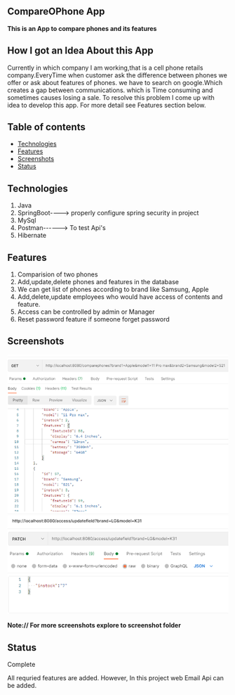 ## CompareOPhone App
**This is an App to compare phones and its features**

## How I got an Idea About this App

Currently in which company I am working,that is a cell phone retails company.EveryTime when customer ask the difference between phones we offer or ask about features of phones. we have to search on google.Which creates a gap between communications. which is Time consuming and sometimes causes losing a sale. To resolve this problem I come up with idea to develop this app. For more 
detail see Features section below.

## Table of contents
* [Technologies](#technologies)
* [Features](#features)
* [Screenshots](#screenshots)
* [Status](#status)


## Technologies
1. Java
2. SpringBoot----> properly configure spring security in project
3. MySql
4. Postman------> To test Api's
5. Hibernate


## Features
1. Comparision of two phones
2. Add,update,delete phones and features in the database
3. We can get list of phones according to brand like Samsung, Apple
4. Add,delete,update employees who would have access of contents and feature. 
5. Access can be controlled by admin or Manager 
6. Reset password feature if someone forget password


## Screenshots

![compare Phone](./screenshots/comparephones.png)
![update Quantity Phone](./screenshots/updateQuantityOfPhone.png)


**Note:// For more screenshots explore to screenshot folder**

## Status
Complete

All requried features are added. However, In this project web Email Api can be added. 


